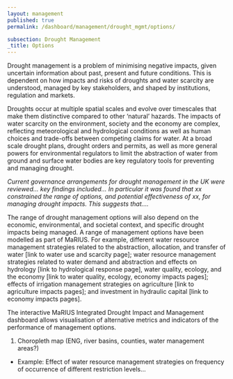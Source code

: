 ```yaml
---
layout: management
published: true
permalink: /dashboard/management/drought_mgmt/options/

subsection: Drought Management
_title: Options
---
```


Drought management is a problem of minimising negative impacts, given uncertain information about past, present and future conditions. This is dependent on how impacts and risks of droughts and water scarcity are understood, managed by key stakeholders, and shaped by institutions, regulation and markets.

Droughts occur at multiple spatial scales and evolve over timescales that make them distinctive compared to other ‘natural’ hazards. The impacts of water scarcity on the environment, society and the economy are complex, reflecting meteorological and hydrological conditions as well as human choices and trade-offs between competing claims for water. At a broad scale drought plans, drought orders and permits, as well as more general powers for environmental regulators to limit the abstraction of water from ground and surface water bodies are key regulatory tools for preventing and managing drought.

*Current governance arrangements for drought management in the UK were reviewed... key findings included… In particular it was found that xx constrained the range of options, and potential effectiveness of xx, for managing drought impacts. This suggests that….*

The range of drought management options will also depend on the economic, environmental, and societal context, and specific drought impacts being managed. A range of management options have been modelled as part of MaRIUS. For example, different water resource management strategies related to the abstraction, allocation, and transfer of water [link to water use and scarcity page]; water resource management strategies related to water demand and abstraction and effects on hydrology [link to hydrological response page], water quality, ecology, and the economy [link to water quality, ecology, economy impacts pages]; effects of irrigation management strategies on agriculture [link to agriculture impacts pages]; and investment in hydraulic capital [link to economy impacts pages].

The interactive MaRIUS Integrated Drought Impact and Management dashboard allows visualisation of alternative metrics and indicators of the performance of management options.

1. Choropleth map (ENG, river basins, counties, water management areas?)
* Example: Effect of water resource management strategies on frequency of occurrence of different restriction levels…
